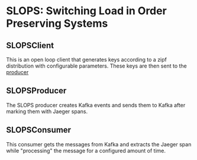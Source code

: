 # SLOPS: Switching Load in Order Preserving Systems

## SLOPSClient

This is an open loop client that generates keys according to a zipf distribution with configurable parameters. These keys are then sent to the [producer](#slopsproducer)

## SLOPSProducer

The SLOPS producer creates Kafka events and sends them to Kafka after marking them with Jaeger spans.

## SLOPSConsumer

This consumer gets the messages from Kafka and extracts the Jaeger span while "processing" the message for a configured amount of time.
